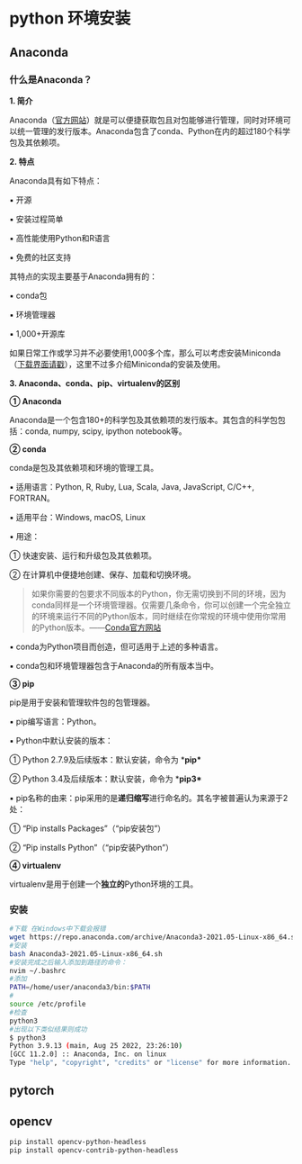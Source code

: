 # python 环境安装

## Anaconda

### **什么是Anaconda？**

**1. 简介**

Anaconda（[官方网站](https://link.zhihu.com/?target=https%3A//www.anaconda.com/download/%23macos)）就是可以便捷获取包且对包能够进行管理，同时对环境可以统一管理的发行版本。Anaconda包含了conda、Python在内的超过180个科学包及其依赖项。

**2. 特点**

Anaconda具有如下特点：

▪ 开源

▪ 安装过程简单

▪ 高性能使用Python和R语言

▪ 免费的社区支持

其特点的实现主要基于Anaconda拥有的：

▪ conda包

▪ 环境管理器

▪ 1,000+开源库

如果日常工作或学习并不必要使用1,000多个库，那么可以考虑安装Miniconda（[下载界面请戳](https://link.zhihu.com/?target=https%3A//conda.io/miniconda.html)），这里不过多介绍Miniconda的安装及使用。

**3. Anaconda、conda、pip、virtualenv的区别**

**① Anaconda**

Anaconda是一个包含180+的科学包及其依赖项的发行版本。其包含的科学包包括：conda, numpy, scipy, ipython notebook等。

**② conda**

conda是包及其依赖项和环境的管理工具。

▪ 适用语言：Python, R, Ruby, Lua, Scala, Java, JavaScript, C/C++, FORTRAN。

▪ 适用平台：Windows, macOS, Linux

▪ 用途：

① 快速安装、运行和升级包及其依赖项。

② 在计算机中便捷地创建、保存、加载和切换环境。

> 如果你需要的包要求不同版本的Python，你无需切换到不同的环境，因为conda同样是一个环境管理器。仅需要几条命令，你可以创建一个完全独立的环境来运行不同的Python版本，同时继续在你常规的环境中使用你常用的Python版本。——[Conda官方网站](https://link.zhihu.com/?target=https%3A//conda.io/docs/)

▪ conda为Python项目而创造，但可适用于上述的多种语言。

▪ conda包和环境管理器包含于Anaconda的所有版本当中。

**③ pip**

pip是用于安装和管理软件包的包管理器。

▪ pip编写语言：Python。

▪ Python中默认安装的版本：

① Python 2.7.9及后续版本：默认安装，命令为 ***pip\***

② Python 3.4及后续版本：默认安装，命令为 ***pip3\***

▪ pip名称的由来：pip采用的是**递归缩写**进行命名的。其名字被普遍认为来源于2处：

① “Pip installs Packages”（“pip安装包”）

② “Pip installs Python”（“pip安装Python”）

**④ virtualenv**

virtualenv是用于创建一个**独立的**Python环境的工具。

### 安装

``` bash
#下载 在Windows中下载会报错
wget https://repo.anaconda.com/archive/Anaconda3-2021.05-Linux-x86_64.sh 
#安装
bash Anaconda3-2021.05-Linux-x86_64.sh
#安装完成之后输入添加到路径的命令：
nvim ~/.bashrc
#添加
PATH=/home/user/anaconda3/bin:$PATH
#
source /etc/profile
#检查
python3
#出现以下类似结果则成功
$ python3                                                                              ──(Sat,Mar18)─┘
Python 3.9.13 (main, Aug 25 2022, 23:26:10)
[GCC 11.2.0] :: Anaconda, Inc. on linux
Type "help", "copyright", "credits" or "license" for more information.
```
## pytorch

## opencv
```bash
pip install opencv-python-headless
pip install opencv-contrib-python-headless
```